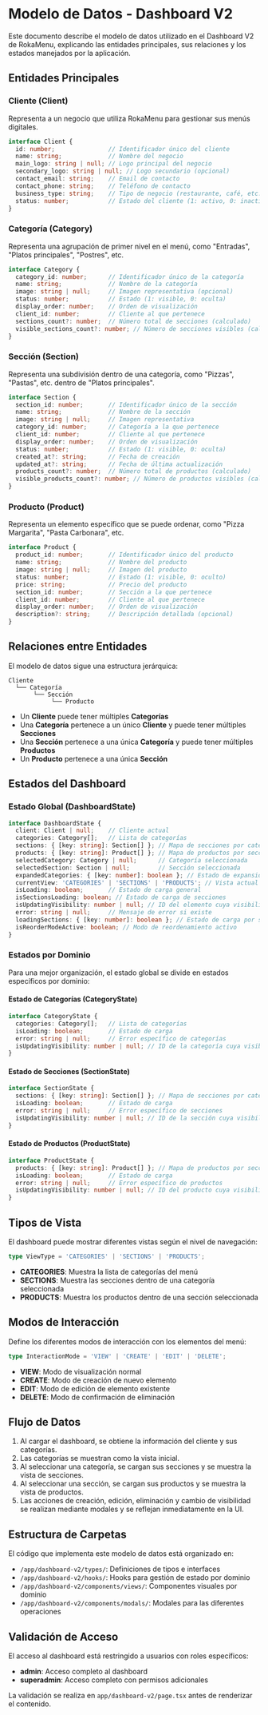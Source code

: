 # Modelo de Datos - Dashboard V2

Este documento describe el modelo de datos utilizado en el Dashboard V2 de RokaMenu, explicando las entidades principales, sus relaciones y los estados manejados por la aplicación.

## Entidades Principales

### Cliente (Client)

Representa a un negocio que utiliza RokaMenu para gestionar sus menús digitales.

```typescript
interface Client {
  id: number;               // Identificador único del cliente
  name: string;             // Nombre del negocio
  main_logo: string | null; // Logo principal del negocio
  secondary_logo: string | null; // Logo secundario (opcional)
  contact_email: string;    // Email de contacto
  contact_phone: string;    // Teléfono de contacto
  business_type: string;    // Tipo de negocio (restaurante, café, etc.)
  status: number;           // Estado del cliente (1: activo, 0: inactivo)
}
```

### Categoría (Category)

Representa una agrupación de primer nivel en el menú, como "Entradas", "Platos principales", "Postres", etc.

```typescript
interface Category {
  category_id: number;      // Identificador único de la categoría
  name: string;             // Nombre de la categoría
  image: string | null;     // Imagen representativa (opcional)
  status: number;           // Estado (1: visible, 0: oculta)
  display_order: number;    // Orden de visualización
  client_id: number;        // Cliente al que pertenece
  sections_count?: number;  // Número total de secciones (calculado)
  visible_sections_count?: number; // Número de secciones visibles (calculado)
}
```

### Sección (Section)

Representa una subdivisión dentro de una categoría, como "Pizzas", "Pastas", etc. dentro de "Platos principales".

```typescript
interface Section {
  section_id: number;       // Identificador único de la sección
  name: string;             // Nombre de la sección
  image: string | null;     // Imagen representativa
  category_id: number;      // Categoría a la que pertenece
  client_id: number;        // Cliente al que pertenece
  display_order: number;    // Orden de visualización
  status: number;           // Estado (1: visible, 0: oculta)
  created_at?: string;      // Fecha de creación
  updated_at?: string;      // Fecha de última actualización
  products_count?: number;  // Número total de productos (calculado)
  visible_products_count?: number; // Número de productos visibles (calculado)
}
```

### Producto (Product)

Representa un elemento específico que se puede ordenar, como "Pizza Margarita", "Pasta Carbonara", etc.

```typescript
interface Product {
  product_id: number;       // Identificador único del producto
  name: string;             // Nombre del producto
  image: string | null;     // Imagen del producto
  status: number;           // Estado (1: visible, 0: oculto)
  price: string;            // Precio del producto
  section_id: number;       // Sección a la que pertenece
  client_id: number;        // Cliente al que pertenece
  display_order: number;    // Orden de visualización
  description?: string;     // Descripción detallada (opcional)
}
```

## Relaciones entre Entidades

El modelo de datos sigue una estructura jerárquica:

```
Cliente
  └── Categoría
       └── Sección
            └── Producto
```

- Un **Cliente** puede tener múltiples **Categorías**
- Una **Categoría** pertenece a un único **Cliente** y puede tener múltiples **Secciones**
- Una **Sección** pertenece a una única **Categoría** y puede tener múltiples **Productos**
- Un **Producto** pertenece a una única **Sección**

## Estados del Dashboard

### Estado Global (DashboardState)

```typescript
interface DashboardState {
  client: Client | null;    // Cliente actual
  categories: Category[];   // Lista de categorías
  sections: { [key: string]: Section[] }; // Mapa de secciones por categoría
  products: { [key: string]: Product[] }; // Mapa de productos por sección
  selectedCategory: Category | null;      // Categoría seleccionada
  selectedSection: Section | null;        // Sección seleccionada
  expandedCategories: { [key: number]: boolean }; // Estado de expansión de categorías
  currentView: 'CATEGORIES' | 'SECTIONS' | 'PRODUCTS'; // Vista actual
  isLoading: boolean;       // Estado de carga general
  isSectionsLoading: boolean; // Estado de carga de secciones
  isUpdatingVisibility: number | null; // ID del elemento cuya visibilidad se está actualizando
  error: string | null;     // Mensaje de error si existe
  loadingSections: { [key: number]: boolean }; // Estado de carga por sección
  isReorderModeActive: boolean; // Modo de reordenamiento activo
}
```

### Estados por Dominio

Para una mejor organización, el estado global se divide en estados específicos por dominio:

#### Estado de Categorías (CategoryState)

```typescript
interface CategoryState {
  categories: Category[];   // Lista de categorías
  isLoading: boolean;       // Estado de carga
  error: string | null;     // Error específico de categorías
  isUpdatingVisibility: number | null; // ID de la categoría cuya visibilidad se está actualizando
}
```

#### Estado de Secciones (SectionState)

```typescript
interface SectionState {
  sections: { [key: string]: Section[] }; // Mapa de secciones por categoría
  isLoading: boolean;       // Estado de carga
  error: string | null;     // Error específico de secciones
  isUpdatingVisibility: number | null; // ID de la sección cuya visibilidad se está actualizando
}
```

#### Estado de Productos (ProductState)

```typescript
interface ProductState {
  products: { [key: string]: Product[] }; // Mapa de productos por sección
  isLoading: boolean;       // Estado de carga
  error: string | null;     // Error específico de productos
  isUpdatingVisibility: number | null; // ID del producto cuya visibilidad se está actualizando
}
```

## Tipos de Vista

El dashboard puede mostrar diferentes vistas según el nivel de navegación:

```typescript
type ViewType = 'CATEGORIES' | 'SECTIONS' | 'PRODUCTS';
```

- **CATEGORIES**: Muestra la lista de categorías del menú
- **SECTIONS**: Muestra las secciones dentro de una categoría seleccionada
- **PRODUCTS**: Muestra los productos dentro de una sección seleccionada

## Modos de Interacción

Define los diferentes modos de interacción con los elementos del menú:

```typescript
type InteractionMode = 'VIEW' | 'CREATE' | 'EDIT' | 'DELETE';
```

- **VIEW**: Modo de visualización normal
- **CREATE**: Modo de creación de nuevo elemento
- **EDIT**: Modo de edición de elemento existente
- **DELETE**: Modo de confirmación de eliminación

## Flujo de Datos

1. Al cargar el dashboard, se obtiene la información del cliente y sus categorías.
2. Las categorías se muestran como la vista inicial.
3. Al seleccionar una categoría, se cargan sus secciones y se muestra la vista de secciones.
4. Al seleccionar una sección, se cargan sus productos y se muestra la vista de productos.
5. Las acciones de creación, edición, eliminación y cambio de visibilidad se realizan mediante modales y se reflejan inmediatamente en la UI.

## Estructura de Carpetas

El código que implementa este modelo de datos está organizado en:

- `/app/dashboard-v2/types/`: Definiciones de tipos e interfaces
- `/app/dashboard-v2/hooks/`: Hooks para gestión de estado por dominio
- `/app/dashboard-v2/components/views/`: Componentes visuales por dominio
- `/app/dashboard-v2/components/modals/`: Modales para las diferentes operaciones

## Validación de Acceso

El acceso al dashboard está restringido a usuarios con roles específicos:
- **admin**: Acceso completo al dashboard
- **superadmin**: Acceso completo con permisos adicionales

La validación se realiza en `app/dashboard-v2/page.tsx` antes de renderizar el contenido. 